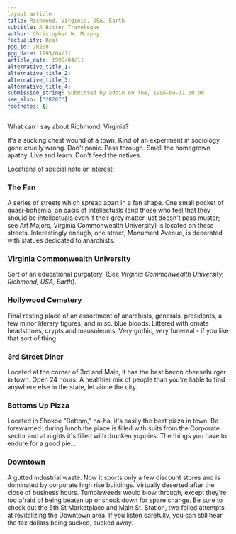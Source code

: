 ```yaml
---
layout:article
title: Richmond, Virginia, USA, Earth
subtitle: A Bitter Travelogue
author: Christopher W. Murphy
factuality: Real
pgg_id: 2R208
pgg_date: 1995/04/11
article_date: 1995/04/11
alternative_title_1: 
alternative_title_2: 
alternative_title_3: 
alternative_title_4: 
submission_string: Submitted by admin on Tue, 1995-04-11 00:00
see_also: ["2R207"]
footnotes: {}
---
```

<div>
<p>What can I say about Richmond, Virginia?</p>
<p>It's a sucking chest wound of a town. Kind of an experiment in sociology gone cruelly wrong. Don't panic. Pass through. Smell the homegrown apathy. Live and learn. Don't feed the natives.</p>
<p>Locations of special note or interest:</p>
<h3>The Fan</h3>
<p>A series of streets which spread apart in a fan shape. One small pocket of quasi-bohemia, an oasis of intellectuals (and those who feel that they should be intellectuals even if their grey matter just doesn't pass muster; see Art Majors, Virginia Commonwealth University) is located on these streets. Interestingly enough, one street, Monument Avenue, is decorated with statues dedicated to anarchists.</p>
<h3>Virginia Commonwealth University</h3>
<p>Sort of an educational purgatory. (See <em>Virginia Commonwealth University, Richmond, USA, Earth</em>).</p>
<h3>Hollywood Cemetery</h3>
<p>Final resting place of an assortment of anarchists, generals, presidents, a few minor literary figures, and misc. blue bloods. Littered with ornate headstones, crypts and mausoleums. Very gothic, very funereal - if you like that sort of thing.</p>
<h3>3rd Street Diner</h3>
<p>Located at the corner of 3rd and Main, it has the best bacon cheeseburger in town. Open 24 hours. A healthier mix of people than you're liable to find anywhere else in the state, let alone the city.</p>
<h3>Bottoms Up Pizza</h3>
<p>Located in Shokoe "Bottom," ha-ha, it's easily the best pizza in town. Be forewarned: during lunch the place is filled with suits from the Corporate sector and at nights it's filled with drunken yuppies. The things you have to endure for a good pie...</p>
<h3>Downtown</h3>
<p>A gutted industrial waste. Now it sports only a few discount stores and is dominated by corporate high rise buildings. Virtually deserted after the close of business hours. Tumbleweeds would blow through, except they're too afraid of being beaten up or shook down for spare change. Be sure to check out the 6th St Marketplace and Main St. Station, two failed attempts at revitalizing the Downtown area. If you listen carefully, you can still hear the tax dollars being sucked, sucked away.</p>
</div>
